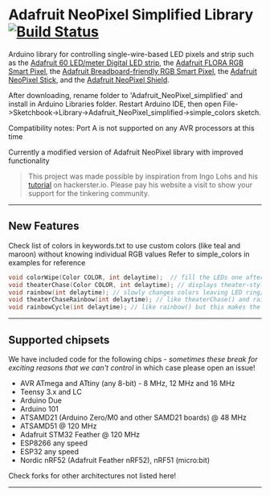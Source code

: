 # Adafruit NeoPixel Simplified Library [![Build Status](https://travis-ci.org/adafruit/Adafruit_NeoPixel.svg?branch=master)](https://travis-ci.org/adafruit/Adafruit_NeoPixel)

Arduino library for controlling single-wire-based LED pixels and strip such as the [Adafruit 60 LED/meter Digital LED strip][strip], the [Adafruit FLORA RGB Smart Pixel][flora], the [Adafruit Breadboard-friendly RGB Smart Pixel][pixel], the [Adafruit NeoPixel Stick][stick], and the [Adafruit NeoPixel Shield][shield].

After downloading, rename folder to 'Adafruit_NeoPixel_simplified' and install in Arduino Libraries folder. Restart Arduino IDE, then open File->Sketchbook->Library->Adafruit_NeoPixel_simplified->simple_colors sketch.

Compatibility notes: Port A is not supported on any AVR processors at this time

Currently a modified version of Adafruit NeoPixel library with improved functionality

> This project was made possible by inspiration from Ingo Lohs and his [tutorial][tutorial] on hackerster.io. Please pay his website a visit to show your support for the tinkering community.

[flora]:  http://adafruit.com/products/1060
[strip]:  http://adafruit.com/products/1138
[pixel]:  http://adafruit.com/products/1312
[stick]:  http://adafruit.com/products/1426
[shield]: http://adafruit.com/products/1430
[tutorial]: https://www.hackster.io/ingo-lohs/myadafruit-neopixel-ring-with-12-leds-unboxing-15c9d1

---
## New Features
Check list of colors in keywords.txt to use custom colors (like teal and maroon) without knowing individual RGB values
Refer to simple_colors in examples for reference
```c
void colorWipe(Color COLOR, int delaytime);  // fill the LEDs one after the other with a color
void theaterChase(Color COLOR, int delaytime); // displays theater-style crawling lights in color of choice
void rainbow(int delaytime); // slowly changes colors leaving LED ring/strip/matrix with two-tone lights
void theaterChaseRainbow(int delaytime); // like theaterChase() and rainbow() mixed together
void rainbowCycle(int delaytime); // like rainbow() but this makes the rainbow equally distributed throughout
```

---

## Supported chipsets

We have included code for the following chips - *sometimes these break for exciting reasons that we can't control* in which case please open an issue!

 * AVR ATmega and ATtiny (any 8-bit) - 8 MHz, 12 MHz and 16 MHz
 * Teensy 3.x and LC
 * Arduino Due
 * Arduino 101
 * ATSAMD21 (Arduino Zero/M0 and other SAMD21 boards) @ 48 MHz
 * ATSAMD51 @ 120 MHz
 * Adafruit STM32 Feather @ 120 MHz
 * ESP8266 any speed
 * ESP32 any speed
 * Nordic nRF52 (Adafruit Feather nRF52), nRF51 (micro:bit)

Check forks for other architectures not listed here!

---
